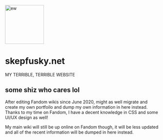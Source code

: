 <img src="https://github.com/skepfusky/skepfusky.net/blob/main/src/img/placeholder2.png?raw=true" width="127" alt="ew">

# skepfusky.net
MY TERRIBLE, TERRIBLE WEBSITE

## some shiz who cares lol
After editing Fandom wikis since June 2020, might as well migrate and create my own portfoilo and dump my own information in here instead. Thanks to my time on Fandom, I have a decent knowledge in CSS and some UI/UX design as well!

My main wiki will still be up online on Fandom though, it will be less updated and all of the recent information will be dumped in here instead.
